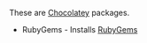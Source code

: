 These are [Chocolatey](http://chocolatey.org) packages.

* RubyGems - Installs [RubyGems](http://rubygems.org)
